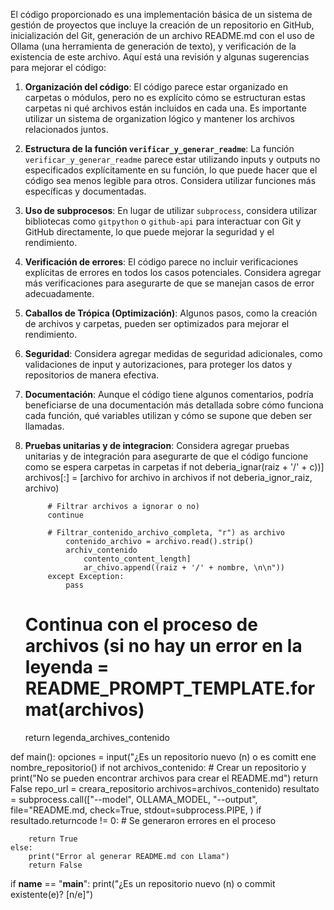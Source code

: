 El código proporcionado es una implementación básica de un sistema de gestión de proyectos que incluye la creación de un repositorio en GitHub, inicialización del Git, generación de un archivo README.md con el uso de Ollama (una herramienta de generación de texto), y verificación de la existencia de este archivo. Aquí está una revisión y algunas sugerencias para mejorar el código:

1. **Organización del código**: El código parece estar organizado en carpetas o módulos, pero no es explícito cómo se estructuran estas carpetas ni qué archivos están incluidos en cada una. Es importante utilizar un sistema de organization lógico y mantener los archivos relacionados juntos.

2. **Estructura de la función `verificar_y_generar_readme`**: La función `verificar_y_generar_readme` parece estar utilizando inputs y outputs no especificados explícitamente en su función, lo que puede hacer que el código sea menos legible para otros. Considera utilizar funciones más específicas y documentadas.

3. **Uso de subprocesos**: En lugar de utilizar `subprocess`, considera utilizar bibliotecas como `gitpython` o `github-api` para interactuar con Git y GitHub directamente, lo que puede mejorar la seguridad y el rendimiento.

4. **Verificación de errores**: El código parece no incluir verificaciones explícitas de errores en todos los casos potenciales. Considera agregar más verificaciones para asegurarte de que se manejan casos de error adecuadamente.

5. **Caballos de Trópica (Optimización)**: Algunos pasos, como la creación de archivos y carpetas, pueden ser optimizados para mejorar el rendimiento.

6. **Seguridad**: Considera agregar medidas de seguridad adicionales, como validaciones de input y autorizaciones, para proteger los datos y repositorios de manera efectiva.

7. **Documentación**: Aunque el código tiene algunos comentarios, podría beneficiarse de una documentación más detallada sobre cómo funciona cada función, qué variables utilizan y cómo se supone que deben ser llamadas.

8. **Pruebas unitarias y de integracion**: Considera agregar pruebas unitarias y de integración para asegurarte de que el código funcione como se espera
            carpetas in carpetas if not deberia_ignar(raiz + '/' + c))]
        archivos[:] = [archivo for archivo in archivos if not deberia_ignor_raiz, archivo)

            # Filtrar archivos a ignorar o no)
            continue

            # Filtrar_contenido_archivo_completa, "r") as archivo
                contenido_archivo = archivo.read().strip()
                archiv_contenido
                    contento_content_length]
                    ar_chivo.append((raiz + '/' + nombre, \n\n"))
            except Exception:
                pass

    # Continua con el proceso de archivos (si no hay un error en la leyenda = README_PROMPT_TEMPLATE.format(archivos)
    return legenda_archives_contenido

def main():
    opciones = input("¿Es un repositorio nuevo (n) o es comitt ene
        nombre_repositorio()
        if not archivos_contenido:
            # Crear un repositorio y
            print("No se pueden encontrar archivos para crear el README.md")
            return False
    repo_url = creara_repositorio
        archivos=archivos_contenido)
        resultato = subprocess.call(["--model", OLLAMA_MODEL, "--output", file="README.md, check=True, stdout=subprocess.PIPE,
    )
    if resultado.returncode != 0:
        # Se generaron errores en el proceso

        return True
    else:
        print("Error al generar README.md con Llama")
        return False

if __name__ == "__main__":
    print("¿Es un repositorio nuevo (n) o commit existente(e)? [n/e]")